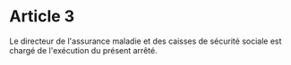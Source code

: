 # Article 3

Le directeur de l'assurance maladie et des caisses de sécurité sociale est chargé de l'exécution du présent arrêté.
